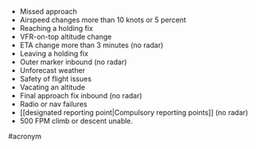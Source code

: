 - Missed approach
- Airspeed changes more than 10 knots or 5 percent
- Reaching a holding fix
- VFR-on-top altitude change
- ETA change more than 3 minutes (no radar)
- Leaving a holding fix
- Outer marker inbound (no radar)
- Unforecast weather
- Safety of flight issues
- Vacating an altitude
- Final approach fix inbound (no radar)
- Radio or nav failures
- [[designated reporting point|Compulsory reporting points]] (no radar)
- 500 FPM climb or descent unable. 

#acronym 